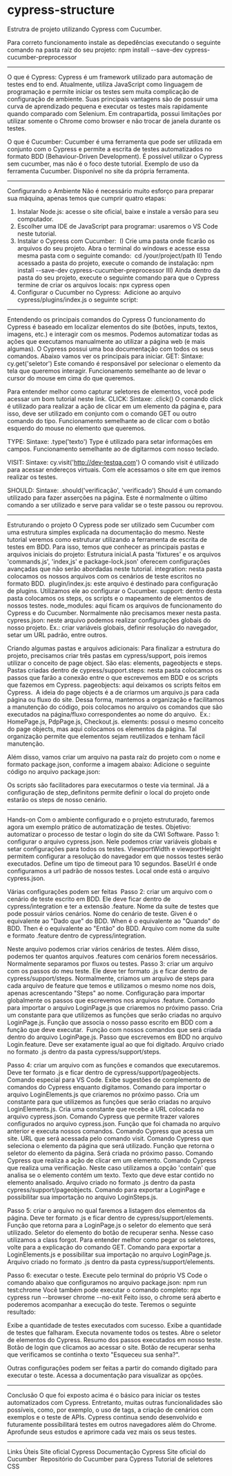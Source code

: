 # cypress-structure
Estrutra de projeto utilizando Cypress com Cucumber.

Para correto funcionamento instale as depedências executando o seguinte comando na pasta raíz do seu projeto: npm install --save-dev cypress-cucumber-preprocessor

---

O que é Cypress:
Cypress é um framework utilizado para automação de testes end to end. Atualmente, utiliza JavaScript como linguagem de programação e permite iniciar os testes sem muita complicação de configuração de ambiente.
Suas principais vantagens são de possuir uma curva de aprendizado pequena e executar os testes mais rapidamente quando comparado com Selenium. Em contrapartida, possui limitações por utilizar somente o Chrome como browser e não trocar de janela durante os testes.

O que é Cucumber:
Cucumber é uma ferramenta que pode ser utilizada em conjunto com o Cypress e permite a escrita de testes automatizados no formato BDD (Behaviour-Driven Development). É possível utilizar o Cypress sem cucumber, mas não é o foco deste tutorial.
Exemplo de uso da ferramenta Cucumber. Disponível no site da própria ferramenta.

---

Configurando o Ambiente
Não é necessário muito esforço para preparar sua máquina, apenas temos que cumprir quatro etapas:
1. Instalar Node.js: acesse o site oficial, baixe e instale a versão para seu computador.
2. Escolher uma IDE de JavaScript para programar: usaremos o VS Code neste tutorial.
3. Instalar o Cypress com Cucumber: 
I) Crie uma pasta onde ficarão os arquivos do seu projeto. Abra o terminal do windows e acesse essa mesma pasta com o seguinte comando: 
cd /your/project/path
II) Tendo acessado a pasta do projeto, execute o comando de instalação:
npm install --save-dev cypress-cucumber-preprocessor
III) Ainda dentro da pasta do seu projeto, execute o seguinte comando para que o Cypress termine de criar os arquivos locais:
npx cypress open
4. Configurar o Cucumber no Cypress: 
Adicione ao arquivo cypress/plugins/index.js o seguinte script:





---

Entendendo os principais comandos do Cypress
O funcionamento do Cypress é baseado em localizar elementos do site (botões, inputs, textos, imagens, etc.) e interagir com os mesmos. Podemos automatizar todas as ações que executamos manualmente ao utilizar a página web (e mais algumas).
O Cypress possui uma boa documentação com todos os seus comandos. Abaixo vamos ver os principais para iniciar.
GET:
Sintaxe: cy.get('seletor')
Este comando é responsável por selecionar o elemento da tela que queremos interagir. Funcionamento semelhante ao de levar o cursor do mouse em cima do que queremos.



Para entender melhor como capturar seletores de elementos, você pode acessar um bom tutorial neste link.
CLICK:
Sintaxe: .click()
O comando click é utilizado para realizar a ação de clicar em um elemento da página e, para isso, deve ser utilizado em conjunto com o comando GET ou outro comando do tipo. Funcionamento semelhante ao de clicar com o botão esquerdo do mouse no elemento que queremos.



TYPE:
Sintaxe: .type('texto')
Type é utilizado para setar informações em campos. Funcionamento semelhante ao de digitarmos com nosso teclado.



VISIT:
Sintaxe: cy.visit('http://dev-testqa.com')
O comando visit é utilizado para acessar endereços virtuais. Com ele acessamos o site em que iremos realizar os testes.



SHOULD:
Sintaxe: .should('verificação', 'verificado')
Should é um comando utilizado para fazer asserções na página. Este é normalmente o último comando a ser utilizado e serve para validar se o teste passou ou reprovou.





---

Estruturando o projeto
O Cypress pode ser utilizado sem Cucumber com uma estrutura simples explicada na documentação do mesmo. Neste tutorial veremos como estruturar utilizando a ferramenta de escrita de testes em BDD. Para isso, temos que conhecer as principais pastas e arquivos iniciais do projeto:
Estrutura inicial.A pasta 'fixtures' e os arquivos 'commands.js', 'index,js' e package-lock.json' oferecem configurações avançadas que não serão abordadas neste tutorial.
integration: nesta pasta colocamos os nossos arquivos com os cenários de teste escritos no formato BDD. 
plugin/index.js: este arquivo é destinado para configuração de plugins. Utilizamos ele ao configurar o Cucumber.
support: dentro desta pasta colocamos os steps, os scripts e o mapeamento de elementos de nossos testes.
node_modules: aqui ficam os arquivos de funcionamento do Cypress e do Cucumber. Normalmente não precisamos mexer nesta pasta.
cypress.json: neste arquivo podemos realizar configurações globais do nosso projeto. Ex.: criar variáveis globais, definir resolução do navegador, setar um URL padrão, entre outros.

Criando algumas pastas e arquivos adicionais:
Para finalizar a estrutura do projeto, precisamos criar três pastas em cypress/support, pois iremos utilizar o conceito de page object. São elas: elements, pageobjects e steps.
Pastas criadas dentro de cypress/support.steps: nesta pasta colocamos os passos que farão a conexão entre o que escrevemos em BDD e os scripts que fazemos em Cypress.
pageobjects: aqui deixamos os scripts feitos em Cypress. 
A ideia do page objects é a de criarmos um arquivo.js para cada página ou fluxo do site. Dessa forma, mantemos a organização e facilitamos a manutenção do código, pois colocamos no arquivo os comandos que são executados na página/fluxo correspondentes ao nome do arquivo. 
Ex.: HomePage.js, PdpPage.js, Checkout.js.
elements: possui o mesmo conceito do page objects, mas aqui colocamos os elementos da página. Tal organização permite que elementos sejam reutilizados e tenham fácil manutenção.

Além disso, vamos criar um arquivo na pasta raíz do projeto com o nome e formato package.json, conforme a imagem abaixo:
Adicione o seguinte código no arquivo package.json:



Os scripts são facilitadores para executarmos o teste via terminal. Já a configuração de step_definitons permite definir o local do projeto onde estarão os steps de nosso cenário.


---

Hands-on
Com o ambiente configurado e o projeto estruturado, faremos agora um exemplo prático de automatização de testes.
Objetivo: automatizar o processo de testar o login do site da CWI Software.
Passo 1: configurar o arquivo cypress.json. Nele podemos criar variáveis globais e setar configurações para todos os testes.
ViewportWidth e viewportHeight permitem configurar a resolução do navegador em que nossos testes serão executados.
Define um tipo de timeout para 10 segundos.
BaseUrl é onde configuramos a url padrão de nossos testes.
Local onde está o arquivo cypress.json.

Várias configurações podem ser feitas 
Passo 2: criar um arquivo com o cenário de teste escrito em BDD. Ele deve ficar dentro de cypress/integration e ter a extensão .feature.
Nome da suíte de testes que pode possuir vários cenários.
Nome do cenário de teste.
Given é o equivalente ao "Dado que" do BDD.
When é o equivalente ao "Quando" do BDD.
Then é o equivalente ao "Então" do BDD.
Arquivo com nome da suíte e formato .feature dentro de cypress/integration.

Neste arquivo podemos criar vários cenários de testes. Além disso, podemos ter quantos arquivos .features com cenários forem necessários. Normalmente separamos por fluxos ou testes.
Passo 3: criar um arquivo com os passos do meu teste. Ele deve ter formato .js e ficar dentro de cypress/support/steps. Normalmente, criamos um arquivo de steps para cada arquivo de feature que temos e utilizamos o mesmo nome nos dois, apenas acrescentando "Steps" ao nome.
Configuração para importar globalmente os passos que escrevemos nos arquivos .feature.
Comando para importar o arquivo LoginPage.js que criaremos no próximo passo.
Cria um constante para que utilizemos as funções que serão criadas no arquivo LoginPage.js.
Função que associa o nosso passo escrito em BDD com a função que deve executar. 
Função com nossos comandos que será criada dentro do arquivo LoginPage.js.
Passo que escrevemos em BDD no arquivo Login.feature. Deve ser exatamente igual ao que foi digitado.
Arquivo criado no formato .js dentro da pasta cypress/support/steps.

Passo 4: criar um arquivo com as funções e comandos que executaremos. Deve ter formato .js e ficar dentro de cypress/support/pageobjects.
Comando especial para VS Code. Exibe sugestões de complemento de comandos do Cypress enquanto digitamos.
Comando para importar o arquivo LoginElements.js que criaremos no próximo passo.
Cria um constante para que utilizemos as funções que serão criadas no arquivo LoginElements.js.
Cria uma constante que recebe a URL colocada no arquivo cypress.json.
Comando Cypress que permite trazer valores configurados no arquivo cypress.json.
Função que foi chamada no arquivo anterior e executa nossos comandos.
Comando Cypress que acessa um site.
URL que será acessada pelo comando visit.
Comando Cypress que seleciona o elemento da página que será utilizado.
Função que retorna o seletor do elemento da página. Será criada no próximo passo.
Comando Cypress que realiza a ação de clicar em um elemento.
Comando Cypress que realiza uma verificação. Neste caso utilizamos a opção 'contain' que analisa se o elemento contém um texto.
Texto que deve estar contido no elemento analisado.
Arquivo criado no formato .js dentro da pasta cypress/support/pageobjects.
Comando para exportar a LoginPage e possibilitar sua importação no arquivo LoginSteps.js.

Passo 5: criar o arquivo no qual faremos a listagem dos elementos da página. Deve ter formato .js e ficar dentro de cypress/support/elements.
Função que retorna para a LoginPage.js o seletor do elemento que será utilizado.
Seletor do elemento do botão de recuperar senha. Nesse caso utilizamos a class forgot. Para entender melhor como pegar os seletores, volte para a explicação do comando GET.
Comando para exportar a LoginElements.js e possibilitar sua importação no arquivo LoginPage.js.
Arquivo criado no formato .js dentro da pasta cypress/support/elements.

Passo 6: executar o teste. Execute pelo terminal do próprio VS Code o comando abaixo que configuramos no arquivo package.json:
npm run test:chrome
Você também pode executar o comando completo:
npx cypress run --browser chrome --no-exit
Feito isso, o chrome será aberto e poderemos acompanhar a execução do teste. Teremos o seguinte resultado:


Exibe a quantidade de testes executados com sucesso.
Exibe a quantidade de testes que falharam.
Executa novamente todos os testes.
Abre o seletor de elementos do Cypress.
Resumo dos passos executados em nosso teste.
Botão de login que clicamos ao acessar o site.
Botão de recuperar senha que verificamos se continha o texto "Esqueceu sua senha?".

Outras configurações podem ser feitas a partir do comando digitado para executar o teste. Acessa a documentação para visualizar as opções.


---

Conclusão
O que foi exposto acima é o básico para iniciar os testes automatizados com Cypress. Entretanto, muitas outras funcionalidades são possíveis, como, por exemplo, o uso de tags, a criação de cenários com exemplos e o teste de APIs.
Cypress continua sendo desenvolvido e futuramente possibilitará testes em outros navegadores além do Chrome. Aprofunde seus estudos e aprimore cada vez mais os seus testes. 


---

Links Úteis
Site oficial Cypress
Documentação Cypress
Site oficial do Cucumber 
Repositório do Cucumber para Cypress
Tutorial de seletores CSS